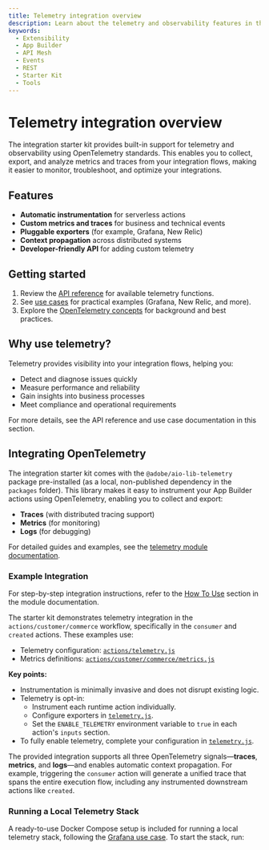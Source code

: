 ```yaml
---
title: Telemetry integration overview
description: Learn about the telemetry and observability features in the integration starter kit, including OpenTelemetry support and usage patterns.
keywords:
  - Extensibility
  - App Builder
  - API Mesh
  - Events
  - REST
  - Starter Kit
  - Tools
---
```


# Telemetry integration overview

The integration starter kit provides built-in support for telemetry and observability using OpenTelemetry standards. This enables you to collect, export, and analyze metrics and traces from your integration flows, making it easier to monitor, troubleshoot, and optimize your integrations.

## Features

- **Automatic instrumentation** for serverless actions
- **Custom metrics and traces** for business and technical events
- **Pluggable exporters** (for example, Grafana, New Relic)
- **Context propagation** across distributed systems
- **Developer-friendly API** for adding custom telemetry

## Getting started

1. Review the [API reference](./reference/index.md) for available telemetry functions.
2. See [use cases](./use-cases/) for practical examples (Grafana, New Relic, and more).
3. Explore the [OpenTelemetry concepts](./open-telemetry.md) for background and best practices.

## Why use telemetry?

Telemetry provides visibility into your integration flows, helping you:
- Detect and diagnose issues quickly
- Measure performance and reliability
- Gain insights into business processes
- Meet compliance and operational requirements

For more details, see the API reference and use case documentation in this section. 

## Integrating OpenTelemetry

The integration starter kit comes with the `@adobe/aio-lib-telemetry` package pre-installed (as a local, non-published dependency in the `packages` folder). This library makes it easy to instrument your App Builder actions using OpenTelemetry, enabling you to collect and export:

- **Traces** (with distributed tracing support)
- **Metrics** (for monitoring)
- **Logs** (for debugging)

For detailed guides and examples, see the [telemetry module documentation](./module.md).

### Example Integration

<InlineAlert variant="info" slots="text" />

For step-by-step integration instructions, refer to the [How To Use](./module.md#how-to-use) section in the module documentation.

The starter kit demonstrates telemetry integration in the `actions/customer/commerce` workflow, specifically in the `consumer` and `created` actions. These examples use:

- Telemetry configuration: [`actions/telemetry.js`](https://github.com/adobe/commerce-integration-starter-kit/blob/main/actions/telemetry.js)
- Metrics definitions: [`actions/customer/commerce/metrics.js`](https://github.com/adobe/commerce-integration-starter-kit/blob/main/actions/customer/commerce/metrics.js)

**Key points:**

- Instrumentation is minimally invasive and does not disrupt existing logic.
- Telemetry is opt-in:  
  - Instrument each runtime action individually.
  - Configure exporters in [`telemetry.js`](https://github.com/adobe/commerce-integration-starter-kit/blob/main/actions/telemetry.js).
  - Set the `ENABLE_TELEMETRY` environment variable to `true` in each action's `inputs` section.
- To fully enable telemetry, complete your configuration in [`telemetry.js`](https://github.com/adobe/commerce-integration-starter-kit/blob/main/actions/telemetry.js).

The provided integration supports all three OpenTelemetry signals—**traces**, **metrics**, and **logs**—and enables automatic context propagation. For example, triggering the `consumer` action will generate a unified trace that spans the entire execution flow, including any instrumented downstream actions like `created`.

### Running a Local Telemetry Stack

A ready-to-use Docker Compose setup is included for running a local telemetry stack, following the [Grafana use case](https://github.com/adobe/commerce-integration-starter-kit/blob/main/packages/aio-lib-telemetry/docs/use-cases/grafana.md). To start the stack, run: